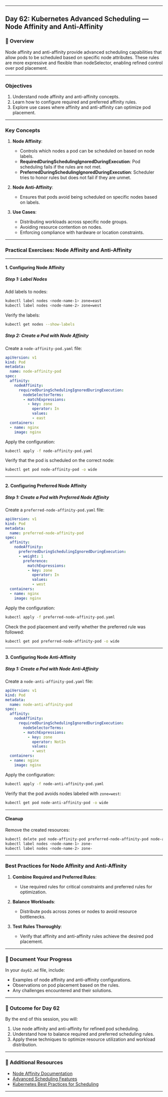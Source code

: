 ﻿---

## Day 62: Kubernetes Advanced Scheduling — Node Affinity and Anti-Affinity

### 📘 Overview

Node affinity and anti-affinity provide advanced scheduling capabilities that allow pods to be scheduled based on specific node attributes. These rules are more expressive and flexible than nodeSelector, enabling refined control over pod placement.

---

### Objectives

1. Understand node affinity and anti-affinity concepts.
2. Learn how to configure required and preferred affinity rules.
3. Explore use cases where affinity and anti-affinity can optimize pod placement.

---

### Key Concepts

1. **Node Affinity**:
   - Controls which nodes a pod can be scheduled on based on node labels.
   - **RequiredDuringSchedulingIgnoredDuringExecution**: Pod scheduling fails if the rules are not met.
   - **PreferredDuringSchedulingIgnoredDuringExecution**: Scheduler tries to honor rules but does not fail if they are unmet.

2. **Node Anti-Affinity**:
   - Ensures that pods avoid being scheduled on specific nodes based on labels.

3. **Use Cases**:
   - Distributing workloads across specific node groups.
   - Avoiding resource contention on nodes.
   - Enforcing compliance with hardware or location constraints.

---

### Practical Exercises: Node Affinity and Anti-Affinity

---

#### 1. Configuring Node Affinity

##### Step 1: Label Nodes
Add labels to nodes:
```bash
kubectl label nodes <node-name-1> zone=east
kubectl label nodes <node-name-2> zone=west
```

Verify the labels:
```bash
kubectl get nodes --show-labels
```

##### Step 2: Create a Pod with Node Affinity
Create a `node-affinity-pod.yaml` file:
```yaml
apiVersion: v1
kind: Pod
metadata:
  name: node-affinity-pod
spec:
  affinity:
    nodeAffinity:
      requiredDuringSchedulingIgnoredDuringExecution:
        nodeSelectorTerms:
        - matchExpressions:
          - key: zone
            operator: In
            values:
            - east
  containers:
  - name: nginx
    image: nginx
```

Apply the configuration:
```bash
kubectl apply -f node-affinity-pod.yaml
```

Verify that the pod is scheduled on the correct node:
```bash
kubectl get pod node-affinity-pod -o wide
```

---

#### 2. Configuring Preferred Node Affinity

##### Step 1: Create a Pod with Preferred Node Affinity
Create a `preferred-node-affinity-pod.yaml` file:
```yaml
apiVersion: v1
kind: Pod
metadata:
  name: preferred-node-affinity-pod
spec:
  affinity:
    nodeAffinity:
      preferredDuringSchedulingIgnoredDuringExecution:
      - weight: 1
        preference:
          matchExpressions:
          - key: zone
            operator: In
            values:
            - west
  containers:
  - name: nginx
    image: nginx
```

Apply the configuration:
```bash
kubectl apply -f preferred-node-affinity-pod.yaml
```

Check the pod placement and verify whether the preferred rule was followed:
```bash
kubectl get pod preferred-node-affinity-pod -o wide
```

---

#### 3. Configuring Node Anti-Affinity

##### Step 1: Create a Pod with Node Anti-Affinity
Create a `node-anti-affinity-pod.yaml` file:
```yaml
apiVersion: v1
kind: Pod
metadata:
  name: node-anti-affinity-pod
spec:
  affinity:
    nodeAffinity:
      requiredDuringSchedulingIgnoredDuringExecution:
        nodeSelectorTerms:
        - matchExpressions:
          - key: zone
            operator: NotIn
            values:
            - west
  containers:
  - name: nginx
    image: nginx
```

Apply the configuration:
```bash
kubectl apply -f node-anti-affinity-pod.yaml
```

Verify that the pod avoids nodes labeled with `zone=west`:
```bash
kubectl get pod node-anti-affinity-pod -o wide
```

---

#### Cleanup

Remove the created resources:
```bash
kubectl delete pod node-affinity-pod preferred-node-affinity-pod node-anti-affinity-pod
kubectl label nodes <node-name-1> zone-
kubectl label nodes <node-name-2> zone-
```

---

### Best Practices for Node Affinity and Anti-Affinity

1. **Combine Required and Preferred Rules**:
   - Use required rules for critical constraints and preferred rules for optimization.

2. **Balance Workloads**:
   - Distribute pods across zones or nodes to avoid resource bottlenecks.

3. **Test Rules Thoroughly**:
   - Verify that affinity and anti-affinity rules achieve the desired pod placement.

---

### 📝 Document Your Progress

In your `day62.md` file, include:
- Examples of node affinity and anti-affinity configurations.
- Observations on pod placement based on the rules.
- Any challenges encountered and their solutions.

---

### 🎯 Outcome for Day 62

By the end of this session, you will:
1. Use node affinity and anti-affinity for refined pod scheduling.
2. Understand how to balance required and preferred scheduling rules.
3. Apply these techniques to optimize resource utilization and workload distribution.

---

### 🔗 Additional Resources

- [Node Affinity Documentation](https://kubernetes.io/docs/concepts/scheduling-eviction/assign-pod-node/#node-affinity)
- [Advanced Scheduling Features](https://kubernetes.io/docs/concepts/scheduling-eviction/)
- [Kubernetes Best Practices for Scheduling](https://kubernetes.io/docs/setup/best-practices/cluster-scheduling/)

---